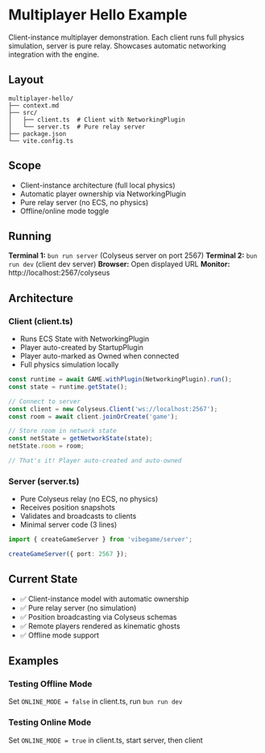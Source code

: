 # Multiplayer Hello Example

<!-- LLM:OVERVIEW -->
Client-instance multiplayer demonstration. Each client runs full physics simulation, server is pure relay. Showcases automatic networking integration with the engine.
<!-- /LLM:OVERVIEW -->

## Layout

```
multiplayer-hello/
├── context.md
├── src/
│   ├── client.ts  # Client with NetworkingPlugin
│   └── server.ts  # Pure relay server
├── package.json
└── vite.config.ts
```

## Scope

- Client-instance architecture (full local physics)
- Automatic player ownership via NetworkingPlugin
- Pure relay server (no ECS, no physics)
- Offline/online mode toggle

## Running

**Terminal 1:** `bun run server` (Colyseus server on port 2567)
**Terminal 2:** `bun run dev` (client dev server)
**Browser:** Open displayed URL
**Monitor:** http://localhost:2567/colyseus

## Architecture

### Client (client.ts)

- Runs ECS State with NetworkingPlugin
- Player auto-created by StartupPlugin
- Player auto-marked as Owned when connected
- Full physics simulation locally

```typescript
const runtime = await GAME.withPlugin(NetworkingPlugin).run();
const state = runtime.getState();

// Connect to server
const client = new Colyseus.Client('ws://localhost:2567');
const room = await client.joinOrCreate('game');

// Store room in network state
const netState = getNetworkState(state);
netState.room = room;

// That's it! Player auto-created and auto-owned
```

### Server (server.ts)

- Pure Colyseus relay (no ECS, no physics)
- Receives position snapshots
- Validates and broadcasts to clients
- Minimal server code (3 lines)

```typescript
import { createGameServer } from 'vibegame/server';

createGameServer({ port: 2567 });
```

## Current State

- ✅ Client-instance model with automatic ownership
- ✅ Pure relay server (no simulation)
- ✅ Position broadcasting via Colyseus schemas
- ✅ Remote players rendered as kinematic ghosts
- ✅ Offline mode support

<!-- LLM:EXAMPLES -->
## Examples

### Testing Offline Mode

Set `ONLINE_MODE = false` in client.ts, run `bun run dev`

### Testing Online Mode

Set `ONLINE_MODE = true` in client.ts, start server, then client
<!-- /LLM:EXAMPLES -->
